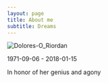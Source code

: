 ```yaml
---
layout: page
title: About me
subtitle: Dreams
---
```


![Dolores-O_Riordan](https://img.thedailybeast.com/image/upload/c_crop,d_placeholder_euli9k,h_1440,w_2560,x_0,y_0/dpr_1.5/c_limit,w_1044/fl_lossy,q_auto/v1516127590/180115-Kennedy-How-Dolores-O_Riordan-hero_y6pzkk)

1971-09-06 - 2018-01-15

In honor of her genius and agony